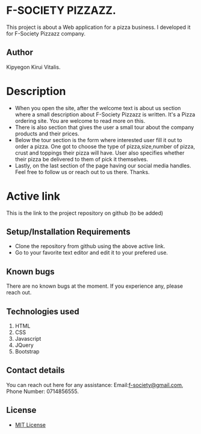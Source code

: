 # F-SOCIETY PIZZAZZ.
This project is about a Web application for a pizza business. I developed it for F-Society Pizzazz company.
## Author
Kipyegon Kirui Vitalis.
# Description
* When you open the site, after the welcome text is about us section where a small description about F-Society Pizzazz is written. It's a Pizza ordering site. You are welcome to read more on this.
* There is also  section that gives the user a small tour about the company products and their prices.
* Below the tour section is the form where interested user fill it out to order a pizza. One got to choose the type of pizza,size,number of pizza, crust and toppings their pizza will have. User also specifies whether their pizza be delivered to them of pick it themselves.
* Lastly, on the last section of the page having our social media handles. Feel free to follow us or reach out to us there. Thanks.
# Active link
This is the link to the project repository on github (to be added)
## Setup/Installation Requirements
* Clone the repository from github using the above active link.
* Go to your favorite text editor and edit it to your prefered use.
## Known bugs
There are no known bugs at the moment. If you experience any, please reach out.
## Technologies used
1. HTML
2. CSS
3. Javascript
4. JQuery
5. Bootstrap
## Contact details
You can reach out here for any assistance: Email:f-society@gmail.com, Phone Number: 0714856555.
## License 
* <a href="#">MIT License</a>